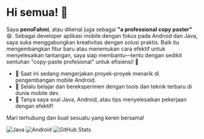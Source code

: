 
# Hi semua! 👋
Saya **penoFahmi**, atau dikenal juga sebagai **"a professional copy paster"** 😆. Sebagai developer aplikasi mobile dengan fokus pada Android dan Java, saya suka menggabungkan kreativitas dengan solusi praktis. Baik itu mengembangkan fitur baru atau menemukan cara efektif untuk menyelesaikan tantangan, saya siap membantu—tentu dengan sedikit sentuhan "copy-paste profesional" untuk efisiensi! 🚀

- 🔭 Saat ini sedang mengerjakan proyek-proyek menarik di pengembangan mobile Android.
- 🌱 Selalu belajar dan bereksperimen dengan tools dan teknik terbaru di dunia mobile dev.
- 💬 Tanya saya soal Java, Android, atau tips menyelesaikan pekerjaan dengan efektif!

Mari terhubung dan buat sesuatu yang keren bersama!

<!--
### 🔥 Proyek Terbaru
- [Nama Proyek 1](https://github.com/USERNAME/NamaProyek1) - Deskripsi singkat proyek ini
- [Nama Proyek 2](https://github.com/USERNAME/NamaProyek2) - Deskripsi singkat proyek ini
-->
![Java](https://img.shields.io/badge/Java-%23ED8B00.svg?style=for-the-badge&logo=java&logoColor=white)
![Android](https://img.shields.io/badge/Android-%3DDC84.svg?style=for-the-badge&logo=android&logoColor=white)
![GitHub Stats](https://github-readme-stats.vercel.app/api?username=USERNAME&show_icons=true&theme=tokyonight)
